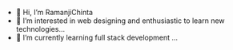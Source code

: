 - 👋 Hi, I’m RamanjiChinta
- 👀 I’m interested in web designing and enthusiastic to learn new technologies...
- 🌱 I’m currently learning full stack development ...

<!---
RamanjiChinta/is a ✨ special ✨ repository because its `README.md` (this file) appears on your GitHub profile.
You can click the Preview link to take a look at your changes.
--->
